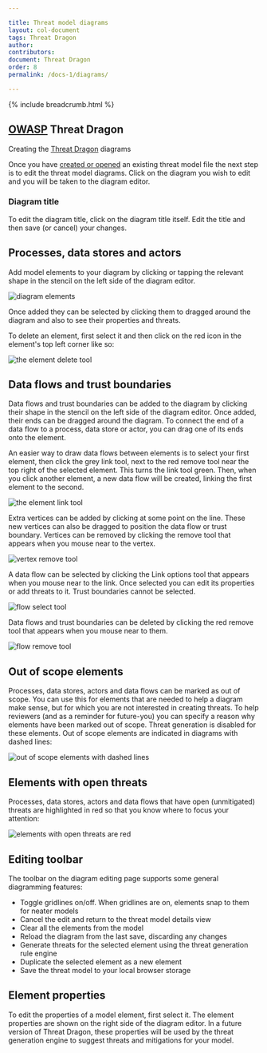 ```yaml
---

title: Threat model diagrams
layout: col-document
tags: Threat Dragon
author:
contributors:
document: Threat Dragon
order: 8
permalink: /docs-1/diagrams/

---
```


{% include breadcrumb.html %}
## [OWASP](https://www.owasp.org) Threat Dragon

Creating the [Threat Dragon](http://owasp.org/www-project-threat-dragon) diagrams

Once you have [created or opened](/docs-1/getting-started) an existing threat model file
the next step is to edit the threat model diagrams.
Click on the diagram you wish to edit and you will be taken to the diagram editor.

### Diagram title

To edit the diagram title, click on the diagram title itself.
Edit the title and then save (or cancel) your changes.

## Processes, data stores and actors

Add model elements to your diagram by clicking or tapping the relevant shape
in the stencil on the left side of the diagram editor.

![diagram elements](/assets/images/elements-horiz.png)

Once added they can be selected by clicking them to dragged around the diagram
and also to see their properties and threats.

To delete an element, first select it and then click on the red icon in the
element's top left corner like so:


![the element delete tool](/assets/images/processelement.png)

## Data flows and trust boundaries

Data flows and trust boundaries can be added to the diagram by clicking their shape
in the stencil on the left side of the diagram editor.
Once added, their ends can be dragged around the diagram.
To connect the end of a data flow to a process, data store or actor,
you can drag one of its ends onto the element.

An easier way to draw data flows between elements is to select your first element,
then click the grey link tool, next to the red remove tool near the top right of the selected element.
This turns the link tool green. Then, when you click another element, a new data flow will be created,
linking the first element to the second.

![the element link tool](/assets/images/actorelement.png)

Extra vertices can be added by clicking at some point on the line.
These new vertices can also be dragged to position the data flow or trust boundary.
Vertices can be removed by clicking the remove tool that appears when you mouse near to the vertex.

![vertex remove tool](/assets/images/vertexremove.png)

A data flow can be selected by clicking the Link options tool that appears when you mouse near to the link.
Once selected you can edit its properties or add threats to it. Trust boundaries cannot be selected.

![flow select tool](/assets/images/flowselect.png)

Data flows and trust boundaries can be deleted by clicking the red remove tool
that appears when you mouse near to them.

![flow remove tool](/assets/images/flowremove.png)

## Out of scope elements

Processes, data stores, actors and data flows can be marked as out of scope.
You can use this for elements that are needed to help a diagram make sense,
but for which you are not interested in creating threats.
To help reviewers (and as a reminder for future-you) you can specify a reason
why elements have been marked out of scope.
Threat generation is disabled for these elements.
Out of scope elements are indicated in diagrams with dashed lines:

![out of scope elements with dashed lines](/assets/images/outofscope.png)

## Elements with open threats

Processes, data stores, actors and data flows that have open (unmitigated) threats are highlighted in red so that you know where to focus your attention:

![elements with open threats are red](/assets/images/openthreats.png)

## Editing toolbar
The toolbar on the diagram editing page supports some general diagramming features:

* Toggle gridlines on/off. When gridlines are on, elements snap to them for neater models
* Cancel the edit and return to the threat model details view
* Clear all the elements from the model
* Reload the diagram from the last save, discarding any changes
* Generate threats for the selected element using the threat generation rule engine
* Duplicate the selected element as a new element
* Save the threat model to your local browser storage

## Element properties
To edit the properties of a model element, first select it.
The element properties are shown on the right side of the diagram editor.
In a future version of Threat Dragon, these properties will be used by the
threat generation engine to suggest threats and mitigations for your model.
